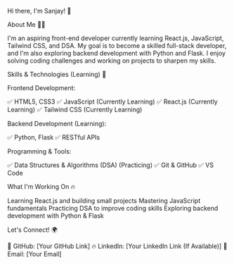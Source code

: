 Hi there, I'm Sanjay! 👋

About Me 👨‍💻

I'm an aspiring front-end developer currently learning React.js, JavaScript, Tailwind CSS, and DSA. My goal is to become a skilled full-stack developer, and I'm also exploring backend development with Python and Flask. I enjoy solving coding challenges and working on projects to sharpen my skills.

Skills & Technologies (Learning) 🚀

Frontend Development:

✅ HTML5, CSS3
✅ JavaScript (Currently Learning)
✅ React.js (Currently Learning)
✅ Tailwind CSS (Currently Learning)

Backend Development (Learning):

✅ Python, Flask
✅ RESTful APIs

Programming & Tools:

✅ Data Structures & Algorithms (DSA) (Practicing)
✅ Git & GitHub
✅ VS Code

What I'm Working On 🔥

Learning React.js and building small projects
Mastering JavaScript fundamentals
Practicing DSA to improve coding skills
Exploring backend development with Python & Flask

Let's Connect! 🌍

🚀 GitHub: [Your GitHub Link]
🔥 LinkedIn: [Your LinkedIn Link (If Available)]
📧 Email: [Your Email]
